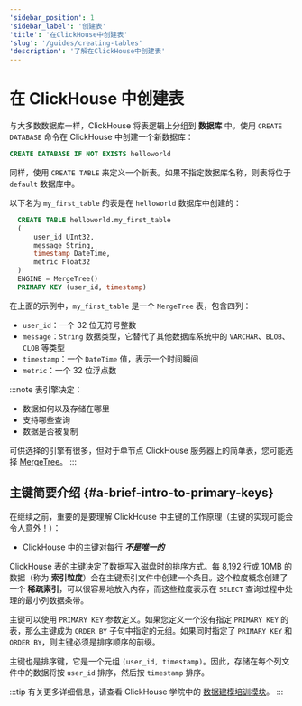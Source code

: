 ```yaml
---
'sidebar_position': 1
'sidebar_label': '创建表'
'title': '在ClickHouse中创建表'
'slug': '/guides/creating-tables'
'description': '了解在ClickHouse中创建表'
---
```





# 在 ClickHouse 中创建表

与大多数数据库一样，ClickHouse 将表逻辑上分组到 **数据库** 中。使用 `CREATE DATABASE` 命令在 ClickHouse 中创建一个新数据库：

```sql
CREATE DATABASE IF NOT EXISTS helloworld
```

同样，使用 `CREATE TABLE` 来定义一个新表。如果不指定数据库名称，则表将位于 `default` 数据库中。

以下名为 `my_first_table` 的表是在 `helloworld` 数据库中创建的：

```sql
  CREATE TABLE helloworld.my_first_table
  (
      user_id UInt32,
      message String,
      timestamp DateTime,
      metric Float32
  )
  ENGINE = MergeTree()
  PRIMARY KEY (user_id, timestamp)
```

在上面的示例中，`my_first_table` 是一个 `MergeTree` 表，包含四列：

- `user_id`：一个 32 位无符号整数
- `message`：`String` 数据类型，它替代了其他数据库系统中的 `VARCHAR`、`BLOB`、`CLOB` 等类型
- `timestamp`：一个 `DateTime` 值，表示一个时间瞬间
- `metric`：一个 32 位浮点数

:::note
表引擎决定：
- 数据如何以及存储在哪里
- 支持哪些查询
- 数据是否被复制

可供选择的引擎有很多，但对于单节点 ClickHouse 服务器上的简单表，您可能选择 [MergeTree](/engines/table-engines/mergetree-family/mergetree.md)。
:::

## 主键简要介绍 {#a-brief-intro-to-primary-keys}

在继续之前，重要的是要理解 ClickHouse 中主键的工作原理（主键的实现可能会令人意外！）：

- ClickHouse 中的主键对每行 **_不是唯一的_**

ClickHouse 表的主键决定了数据写入磁盘时的排序方式。每 8,192 行或 10MB 的数据（称为 **索引粒度**）会在主键索引文件中创建一个条目。这个粒度概念创建了一个 **稀疏索引**，可以很容易地放入内存，而这些粒度表示在 `SELECT` 查询过程中处理的最小列数据条带。

主键可以使用 `PRIMARY KEY` 参数定义。如果您定义一个没有指定 `PRIMARY KEY` 的表，那么主键成为 `ORDER BY` 子句中指定的元组。如果同时指定了 `PRIMARY KEY` 和 `ORDER BY`，则主键必须是排序顺序的前缀。

主键也是排序键，它是一个元组 `(user_id, timestamp)`。因此，存储在每个列文件中的数据将按 `user_id` 排序，然后按 `timestamp` 排序。

:::tip
有关更多详细信息，请查看 ClickHouse 学院中的 [数据建模培训模块](https://learn.clickhouse.com/visitor_catalog_class/show/1328860/?utm_source=clickhouse&utm_medium=docs)。
:::
